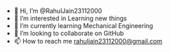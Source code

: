 - 👋 Hi, I’m @RahulJain23112000
- 👀 I’m interested in Learning new things
- 🌱 I’m currently learning Mechanical Engineering
- 💞️ I’m looking to collaborate on GitHub
- 📫 How to reach me rahuljain23112000@gmail.com

<!---
RahulJain23112000/RahulJain23112000 is a ✨ special ✨ repository because its `README.md` (this file) appears on your GitHub profile.
You can click the Preview link to take a look at your changes.
--->

